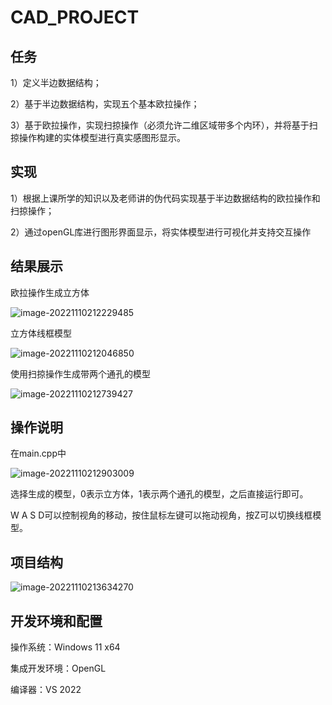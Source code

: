 # CAD_PROJECT

## 任务

1）定义半边数据结构；

2）基于半边数据结构，实现五个基本欧拉操作；

3）基于欧拉操作，实现扫掠操作（必须允许二维区域带多个内环），并将基于扫掠操作构建的实体模型进行真实感图形显示。



## 实现

1）根据上课所学的知识以及老师讲的伪代码实现基于半边数据结构的欧拉操作和扫掠操作；

2）通过openGL库进行图形界面显示，将实体模型进行可视化并支持交互操作



## 结果展示



欧拉操作生成立方体

![image-20221110212229485](..\img\image-20221110212229485.png)

立方体线框模型



![image-20221110212046850](E:\study\CAD\CAD\CAD_PROJECT\img\image-20221110212046850.png)

使用扫掠操作生成带两个通孔的模型

![image-20221110212739427](E:\study\CAD\CAD\CAD_PROJECT\img\image-20221110212739427.png)



## 操作说明



在main.cpp中

![image-20221110212903009](E:\study\CAD\CAD\CAD_PROJECT\img\image-20221110212903009.png)

选择生成的模型，0表示立方体，1表示两个通孔的模型，之后直接运行即可。

W A S D可以控制视角的移动，按住鼠标左键可以拖动视角，按Z可以切换线框模型。

## 项目结构

![image-20221110213634270](E:\study\CAD\CAD\CAD_PROJECT\img\image-20221110213634270.png)



## 开发环境和配置

操作系统：Windows 11 x64 

集成开发环境：OpenGL 

编译器：VS 2022
